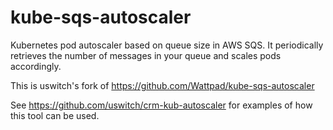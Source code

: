 # kube-sqs-autoscaler
Kubernetes pod autoscaler based on queue size in AWS SQS. It periodically retrieves the number of messages in your queue and scales pods accordingly.

This is uswitch's fork of https://github.com/Wattpad/kube-sqs-autoscaler

See https://github.com/uswitch/crm-kub-autoscaler for examples of how this tool can be used.


